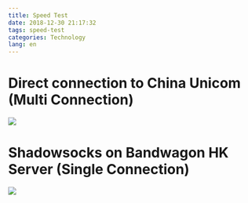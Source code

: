 ```yaml
---
title: Speed Test
date: 2018-12-30 21:17:32
tags: speed-test
categories: Technology
lang: en
---
```


# Direct connection to China Unicom (Multi Connection)
<a href="https://www.speedtest.net/result/7918871453"><img src="https://www.speedtest.net/result/7918871453.png"/></a>

# Shadowsocks on Bandwagon HK Server (Single Connection)
<a href="https://www.speedtest.net/result/7918874991"><img src="https://www.speedtest.net/result/7918874991.png"/></a>
